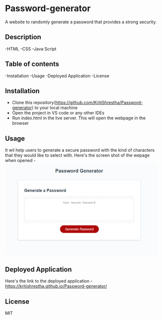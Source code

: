 # Password-generator
A website to randomly generate a password that provides a strong security.

## Description
-HTML
-CSS
-Java Script

## Table of contents
-Installation
-Usage
-Deployed Application
-License

## Installation
- Clone this repository(https://github.com/KritiShrestha/Password-generator) to your local machine 
- Open the project in VS code or any other IDEs
- Run index.html in the live server. This will open the webpage in the browser

## Usage
It wil help users to generate a secure password with the kind of characters that they would like to select with.
Here's the screen shot of the wepage when opened -
![Image is a screenshot of password generator](./assets/images/screenshot.PNG)

## Deployed Application
Here's the link to the deployed application - https://kritishrestha.github.io/Password-generator/

## License
MIT
